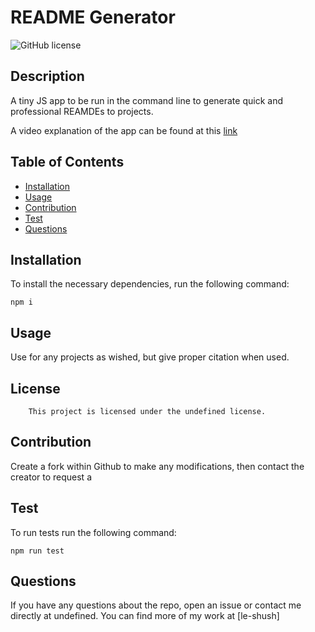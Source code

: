 
# README Generator 

![GitHub license](https://img.shields.io/badge/license-undefined-blue.svg)

## Description

A tiny JS app to be run in the command line to generate quick and professional REAMDEs to projects. 

A video explanation of the app can be found at this [link](https://drive.google.com/file/d/11WcatuBpOHbbhQr4jRmUIZgNLF2p4fJG/view?usp=sharing) 

## Table of Contents

* [Installation](#installation)
* [Usage](#usage)
* [Contribution](#contribution)
* [Test](#test)
* [Questions](#questions)

## Installation
To install the necessary dependencies, run the following command:
```
npm i
```

## Usage

Use for any projects as wished, but give proper citation when used.

## License
        This project is licensed under the undefined license.

## Contribution

Create a fork within Github to make any modifications, then contact the creator to request a    

## Test
To run tests run the following command:
```
npm run test
```

## Questions
If you have any questions about the repo, open an issue or contact me directly at undefined. You can find more of my work at [le-shush]

